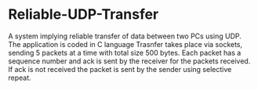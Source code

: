 # Reliable-UDP-Transfer

A system implying reliable transfer of data between two PCs using UDP.
The application is coded in C language
Trasnfer takes place via sockets, sending 5 packets at a time with total size 500 bytes.
Each packet has a sequence number and ack is sent by the receiver for the packets received.
If ack is not received the packet is sent by the sender using selective repeat.
